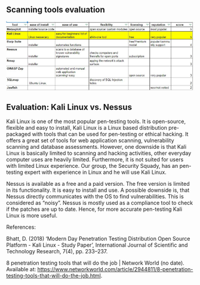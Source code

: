 ## Scanning tools evaluation
<img src="images/Scanning Tools evaluation.JPG"/>

## Evaluation: Kali Linux vs. Nessus

Kali Linux is one of the most popular pen-testing tools. It is open-source, flexible and easy to install, 
Kali Linux is a Linux based distribution pre-packaged with tools that can be used for pen-testing or ethical hacking. It offers a great set of tools for web application scanning, vulnerability scanning and database assessments. However, one downside is that Kali Linux is basically limited to scanning and hacking activities, other everyday computer uses are heavily limited. Furthermore, it is not suited for users with limited Linux experience. 
Our group, the Security Squady, has an pen-testing expert with experience in Linux and he will use Kali Linux.

Nessus is available as a free and a paid version. The free version is limited in its functionality. It is easy to install and use. A possible downside is, that Nessus directly communicates with the OS to find vulnerabilities. This is considered as “noisy”.
Nessus is mostly used as a compliance tool to check if the patches are up to date. Hence, for more accurate pen-testing Kali Linux is more useful.


References:


Bhatt, D. (2018) ‘Modern Day Penetration Testing Distribution Open Source Platform - Kali Linux - Study Paper’, International Journal of Scientific and Technology Research, 7(4), pp. 233–237.

8 penetration testing tools that will do the job | Network World (no date). Available at: https://www.networkworld.com/article/2944811/8-penetration-testing-tools-that-will-do-the-job.html.
